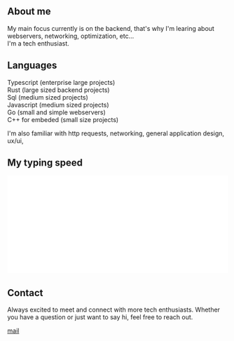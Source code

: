 ## About me
My main focus currently is on the backend, that's why I'm learing about webservers, networking, optimization, etc... <br>
I'm a tech enthusiast.

## Languages
Typescript (enterprise large projects) <br>
Rust (large sized backend projects) <br>
Sql (medium sized projects) <br>
Javascript (medium sized projects) <br>
Go (small and simple webservers) <br>
C++ for embeded (small size projects) <br>

I'm also familiar with http requests, networking, general application design, ux/ui, 

## My typing speed
<a href="https://monkeytype.com/profile/kupecsamo">
        <img src="https://github.com/osmak1234/osmak1234/blob/monkeytype-readme/monkeytype-readme-pb.svg" alt="My Monkeytype profile" />
</a>

## Contact
Always excited to meet and connect with more tech enthusiasts. Whether you have a question or just want to say hi, feel free to reach out. 

[mail](mailto:tadead.developer@gmail.com)

